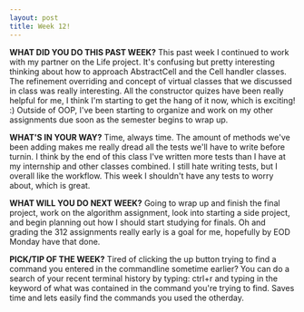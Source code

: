 ```yaml
---
layout: post
title: Week 12!
---
```



**WHAT DID YOU DO THIS PAST WEEK?** This past week I continued to work with my partner on the Life project. It's confusing but pretty interesting thinking about how to approach AbstractCell and the Cell handler classes. The refinement overriding and concept of virtual classes that we discussed in class was really interesting. All the constructor quizes have been really helpful for me, I think I'm starting to get the hang of it now, which is exciting! :) Outside of OOP, I've been starting to organize and work on my other assignments due soon as the semester begins to wrap up.

**WHAT'S IN YOUR WAY?** Time, always time. The amount of methods we've been adding makes me really dread all the tests we'll have to write before turnin. I think by the end of this class I've written more tests than I have at my internship and other classes combined. I still hate writing tests, but I overall like the workflow. This week I shouldn't have any tests to worry about, which is great.

**WHAT WILL YOU DO NEXT WEEK?** Going to wrap up and finish the final project, work on the algorithm assignment, look into starting a side project, and begin planning out how I should start studying for finals. Oh and grading the 312 assignments really early is a goal for me, hopefully by EOD Monday have that done.

**PICK/TIP OF THE WEEK?** Tired of clicking the up button trying to find a command you entered in the commandline sometime earlier? You can do a search of your recent terminal history by typing: ctrl+r and typing in the keyword of what was contained in the command you're trying to find. Saves time and lets easily find the commands you used the otherday. 

